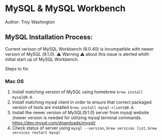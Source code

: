 # MySQL & MySQL Workbench
Author: Troy Washington
## MySQL Installation Process: 
Current verison of MySQL Workbench (8.0.40) is incompatible with newer version of MySQL (9.1.0). **⚠️** Warning **⚠️** about this issue is alerted whith initial start up of MySQL Workbench. 

Steps to fix: 
### Mac OS
1. Install matching version of MySQL using homebrew ```brew install mysql@8.0```.
2. Install matching mysql client in order to ensure that correct packaged version of tools are installed ```brew install mysql-client@8.0```.
3. Install the newer version of MySQL(9.1.0) server from mysql website (newer version is needed for utilizing mysql terminal commands. https://dev.mysql.com/downloads/mysql/
4. Check status of server using ```mysql --version```, ```brew services list```, ```brew services restart mysql```
